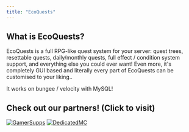 ```yaml
---
title: "EcoQuests"
---
```


## What is EcoQuests?

EcoQuests is a full RPG-like quest system for your server: quest trees, resettable quests, daily/monthly quests,
full effect / condition system support, and everything else you could ever want! Even more, it's completely GUI based
and literally every part of EcoQuests can be customised to your liking..

It works on bungee / velocity with MySQL!

## Check out our partners! (Click to visit)

[![GamerSupps](https://i.imgur.com/7mFhlQO.png)](http://gamersupps.gg/discount/Auxilor?afmc=Auxilor)
[![DedicatedMC](https://i.imgur.com/x9aeH38.png)](https://dedimc.promo/Auxilor)